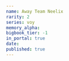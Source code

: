 ```yaml
---
name: Away Team Neelix
rarity: 2
series: voy
memory_alpha:
bigbook_tier: -1
in_portal: true
date:
published: true
---
```



